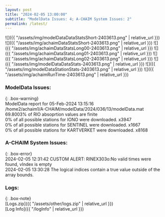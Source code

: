 ```yaml
---
layout: post
title: "2024-02-05 13:00:00"
subtitle: "ModelData Issues: 4; A-CHAIM System Issues: 2"
permalink: /latest/
---
```


![]({{ "/assets/img/modelDataDataStatsShort-2403613.png" | relative_url }})
![]({{ "/assets/img/achaimDataStatsShort-2403613.png" | relative_url }})
![]({{ "/assets/img/achaimDataStatsLong00-2403613.png" | relative_url }})
![]({{ "/assets/img/achaimDataStatsLong01-2403613.png" | relative_url }})
![]({{ "/assets/img/achaimDataStatsLong02-2403613.png" | relative_url }})
![]({{ "/assets/img/modelDataDataStats-2403613.png" | relative_url }})
![]({{ "/assets/img/modelDataStationStats-2403613.png" | relative_url }})
![]({{ "/assets/img/achaimRunTime-2403613.png" | relative_url }})


### ModelData Issues:  
  
{: .box-warning}  
 ModelData report for 05-Feb-2024 13:15:16   
 /home2/achaim1/A-CHAIM/modelData/2024/036/13/modelData.mat   
 69.8003% of RIO absoprtion values are finite   
 0% of all possible stations for IONO were downloaded. x3947   
 0% of all possible stations for SENTINEL were downloaded. x1667   
 0% of all possible stations for KARTVERKET were downloaded. x8168   
  
### A-CHAIM System Issues:  
  
{: .box-error}  
2024-02-05 12:31:42 CUSTOM ALERT: RINEX303o:No valid times were found, vIndex is empty  
2024-02-05 13:30:28 The logical indices contain a true value outside of the array bounds.  

### Logs:  
  
{: .box-note}  
[Logs.zip]({{ "/assets/other/logs.zip" | relative_url }})  
[Log Info]({{ "/logInfo" | relative_url }})  
